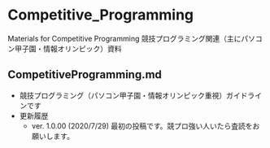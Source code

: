 # Competitive_Programming
Materials for Competitive Programming
競技プログラミング関連（主にパソコン甲子園・情報オリンピック）資料

## CompetitiveProgramming.md
- 競技プログラミング（パソコン甲子園・情報オリンピック重視）ガイドラインです
- 更新履歴
  - ver. 1.0.00 (2020/7/29)
最初の投稿です。競プロ強い人いたら査読をお願いします。
